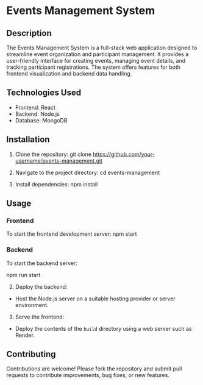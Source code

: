 # Events Management System

## Description

The Events Management System is a full-stack web application designed to
streamline event organization and participant management. It provides a
user-friendly interface for creating events, managing event details, and
tracking participant registrations. The system offers features for both frontend
visualization and backend data handling.

## Technologies Used

- Frontend: React
- Backend: Node.js
- Database: MongoDB

## Installation

1. Clone the repository: git clone
   https://github.com/your-username/events-management.git

2. Navigate to the project directory: cd events-management

3. Install dependencies: npm install

## Usage

### Frontend

To start the frontend development server: npm start

### Backend

To start the backend server:

npm run start

2. Deploy the backend:

- Host the Node.js server on a suitable hosting provider or server environment.

3. Serve the frontend:

- Deploy the contents of the `build` directory using a web server such as
  Render.

## Contributing

Contributions are welcome! Please fork the repository and submit pull requests
to contribute improvements, bug fixes, or new features.
